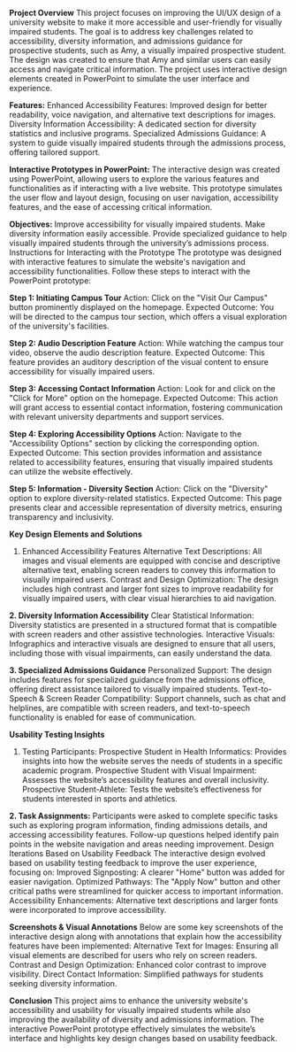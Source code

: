 **Project Overview**
This project focuses on improving the UI/UX design of a university website to make it more accessible and user-friendly for visually impaired students. The goal is to address key challenges related to accessibility, diversity information, and admissions guidance for prospective students, such as Amy, a visually impaired prospective student. The design was created to ensure that Amy and similar users can easily access and navigate critical information.
The project uses interactive design elements created in PowerPoint to simulate the user interface and experience.

**Features:**
Enhanced Accessibility Features: Improved design for better readability, voice navigation, and alternative text descriptions for images.
Diversity Information Accessibility: A dedicated section for diversity statistics and inclusive programs.
Specialized Admissions Guidance: A system to guide visually impaired students through the admissions process, offering tailored support.

**Interactive Prototypes in PowerPoint:**
The interactive design was created using PowerPoint, allowing users to explore the various features and functionalities as if interacting with a live website. This prototype simulates the user flow and layout design, focusing on user navigation, accessibility features, and the ease of accessing critical information.

**Objectives:**
Improve accessibility for visually impaired students.
Make diversity information easily accessible.
Provide specialized guidance to help visually impaired students through the university’s admissions process.
Instructions for Interacting with the Prototype
The prototype was designed with interactive features to simulate the website's navigation and accessibility functionalities. Follow these steps to interact with the PowerPoint prototype:

**Step 1: Initiating Campus Tour**
Action: Click on the "Visit Our Campus" button prominently displayed on the homepage.
Expected Outcome: You will be directed to the campus tour section, which offers a visual exploration of the university's facilities.

**Step 2: Audio Description Feature**
Action: While watching the campus tour video, observe the audio description feature.
Expected Outcome: This feature provides an auditory description of the visual content to ensure accessibility for visually impaired users.

**Step 3: Accessing Contact Information**
Action: Look for and click on the "Click for More" option on the homepage.
Expected Outcome: This action will grant access to essential contact information, fostering communication with relevant university departments and support services.

**Step 4: Exploring Accessibility Options**
Action: Navigate to the "Accessibility Options" section by clicking the corresponding option.
Expected Outcome: This section provides information and assistance related to accessibility features, ensuring that visually impaired students can utilize the website effectively.

**Step 5: Information - Diversity Section**
Action: Click on the "Diversity" option to explore diversity-related statistics.
Expected Outcome: This page presents clear and accessible representation of diversity metrics, ensuring transparency and inclusivity.

**Key Design Elements and Solutions**
1. Enhanced Accessibility Features
Alternative Text Descriptions: All images and visual elements are equipped with concise and descriptive alternative text, enabling screen readers to convey this information to visually impaired users.
Contrast and Design Optimization: The design includes high contrast and larger font sizes to improve readability for visually impaired users, with clear visual hierarchies to aid navigation.

**2. Diversity Information Accessibility**
Clear Statistical Information: Diversity statistics are presented in a structured format that is compatible with screen readers and other assistive technologies.
Interactive Visuals: Infographics and interactive visuals are designed to ensure that all users, including those with visual impairments, can easily understand the data.

**3. Specialized Admissions Guidance**
Personalized Support: The design includes features for specialized guidance from the admissions office, offering direct assistance tailored to visually impaired students.
Text-to-Speech & Screen Reader Compatibility: Support channels, such as chat and helplines, are compatible with screen readers, and text-to-speech functionality is enabled for ease of communication.

**Usability Testing Insights**
1. Testing Participants:
Prospective Student in Health Informatics: Provides insights into how the website serves the needs of students in a specific academic program.
Prospective Student with Visual Impairment: Assesses the website’s accessibility features and overall inclusivity.
Prospective Student-Athlete: Tests the website’s effectiveness for students interested in sports and athletics.

**2. Task Assignments:**
Participants were asked to complete specific tasks such as exploring program information, finding admissions details, and accessing accessibility features.
Follow-up questions helped identify pain points in the website navigation and areas needing improvement.
Design Iterations Based on Usability Feedback
The interactive design evolved based on usability testing feedback to improve the user experience, focusing on:
Improved Signposting: A clearer "Home" button was added for easier navigation.
Optimized Pathways: The "Apply Now" button and other critical paths were streamlined for quicker access to important information.
Accessibility Enhancements: Alternative text descriptions and larger fonts were incorporated to improve accessibility.

**Screenshots & Visual Annotations**
Below are some key screenshots of the interactive design along with annotations that explain how the accessibility features have been implemented:
Alternative Text for Images: Ensuring all visual elements are described for users who rely on screen readers.
Contrast and Design Optimization: Enhanced color contrast to improve visibility.
Direct Contact Information: Simplified pathways for students seeking diversity information.

**Conclusion**
This project aims to enhance the university website's accessibility and usability for visually impaired students while also improving the availability of diversity and admissions information. The interactive PowerPoint prototype effectively simulates the website’s interface and highlights key design changes based on usability feedback.

